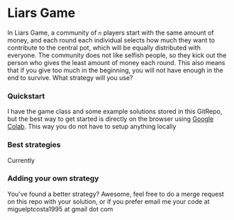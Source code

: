 # Liars Game

In Liars Game, a community of `n` players start with the same amount of money, and each round each individual selects how much they want to contribute to the central pot, which will be equally distributed with everyone. The community does not like selfish people, so they kick out the person who gives the least amount of money each round. This also means that if you give too much in the beginning, you will not have enough in the end to survive. What strategy will you use?

### Quickstart

I have the game class and some example solutions stored in this GitRepo, but the best way to get started is directly on the browser using [Google Colab](https://colab.research.google.com/github/migueltorrescosta/tutor/blob/master/LiarsGame.ipynb). This way you do not have to setup anything locally 

### Best strategies

Currently

### Adding your own strategy

You've found a better strategy? Awesome, feel free to do a merge request on this repo with your solution, or if you prefer email me your code at miguelptcosta1995 at gmail dot com